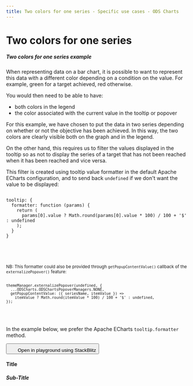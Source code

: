 ```yaml
---
title: Two colors for one series - Specific use cases - ODS Charts
---
```


<div class="title-bar">
  <div class="container-xxl">
    <h1 class="display-1">Two colors for one series</h1>
  </div>
</div>
<div class="container-xxl pt-3">
  <div class="card w-100">
    <div class="card-body">
      <h5 class="card-title">Two colors for one series example</h5>
      <p class="card-text pe-5">When representing data on a bar chart, it is possible to want to represent this data with a different color depending on a condition on the value. For example, green for a target achieved, red otherwise.</p>
      <p class="card-text pe-5">You would then need to be able to have:</p>
      <ul>
        <li>both colors in the legend</li>
        <li>the color associated with the current value in the tooltip or popover</li>
      </ul>
      <p class="card-text pe-5">For this example, we have chosen to put the data in two series depending on whether or not the objective has been achieved. In this way, the two colors are clearly visible both on the graph and in the legend.</p>
      <p class="card-text pe-5">On the other hand, this requires us to filter the values displayed in the tooltip so as not to display the series of a target that has not been reached when it has been reached and vice versa.</p>
      <p class="card-text pe-5">
        This filter is created using tooltip value formatter in the default Apache ECharts configuration, and to send back
        <code>undefined</code> if we don't want the value to be displayed:
        <code>
          <pre>
tooltip: {
  formatter: function (params) {
    return (
      params[0].value ? Math.round(params[0].value * 100) / 100 + '$' : undefined
    );
  }
}
          </pre>
        </code>
      </p>
      <div class="ms-5 mb-2 p-2 pe-5 text-body-secondary border-start border-subtle bg-body-secondary">
        <p class="card-text text-body-secondary">
          <small>
            NB: This formatter could also be provided through
            <code class="text-body-secondary">getPopupContentValue()</code> callback of the <code class="text-body-secondary">externalizePopover()</code> feature:
            <code class="text-body-secondary">
              <pre>
themeManager.externalizePopover(undefined, {
  ...ODSCharts.ODSChartsPopoverManagers.NONE,
  getPopupContentValue: ({ seriesName, itemValue }) =>
    itemValue ? Math.round(itemValue * 100) / 100 + '$' : undefined,
});
              </pre>
            </code>
          </small>
        </p>
      </div>
      <p>
        In the example below, we prefer the Apache ECharts
        <code>tooltip.formatter</code> method.
      </p>
      <button class="btn btn-icon btn-outline-secondary btn-edit" data-bs-toggle="tooltip" data-bs-placement="top" data-bs-title="Open in playground">
        <svg width="1.25rem" height="1.25rem" fill="currentColor" aria-hidden="true">
          <use xlink:href="#lightning-charge-fill" />
        </svg>
        <span class="visually-hidden">Open in playground using StackBlitz</span>
      </button>
      <div id="htmlId">
        <div class="border border-subtle position-relative">
          <div class="chart_title mx-3">
            <h4 class="display-4 mx-3 mb-1 mt-3">Title</h4>
            <h5 class="display-5 mx-3 mb-1 mt-0">Sub-Title</h5>
          </div>
          <div id="barLine_holder">
            <div id="barLine_chart" style="width: 100%; height: 50vh" class="position-relative"></div>
          </div>
          <div id="barLine_legend"></div>
        </div>
      </div>
      <script>
        addViewCode();
      </script>
    </div>
  </div>
  <script id="codeId">
    ///////////////////////////////////////////////////
    // Used data
    ///////////////////////////////////////////////////

    var goals = new Array(...new Array(12).keys()).map((i) => {
      return 50 + Math.random() * 50;
    });

    var results = new Array(...new Array(12).keys()).map((i) => {
      return 50 + Math.random() * 50;
    });

    var resultsOK = results.map((res, i) => (res >= goals[i] ? results[i] : 0));
    var resultsNOK = results.map((res, i) => (res < goals[i] ? results[i] : 0));
    var dates = new Array(...new Array(12).keys()).map((i) => {
      var d = new Date();
      d.setMonth(d.getMonth() - i);
      return d.toLocaleDateString(undefined, {
        month: 'short',
        year: 'numeric',
      });
    });

    // Data to be displayed
    var dataOptions = {
      xAxis: {
        type: 'category',
        data: dates,
      },
      yAxis: {},
      series: [
        {
          data: resultsOK,
          type: 'bar',
          stack: 'result',
        },
        {
          data: resultsNOK,
          type: 'bar',
          stack: 'result',
        },
        {
          data: goals,
          type: 'line',
        },
      ],
      legend: {
        data: ['Results OK', 'Results NOK', 'Goal'],
      },
      tooltip: {
        formatter: function (params) {
          return params[0].value ? Math.round(params[0].value * 100) / 100 + '$' : undefined;
        },
      },
    };

    ///////////////////////////////////////////////////
    // ODS Charts
    ///////////////////////////////////////////////////
    // Build the theme
    var themeManager = ODSCharts.getThemeManager();
    echarts.registerTheme(themeManager.name, themeManager.theme);

    // Get the chart holder and initiate it with the generated theme
    var div = document.getElementById('barLine_chart');
    var myChart = echarts.init(div, themeManager.name, {
      renderer: 'svg',
    });

    // Set the data to be displayed.
    themeManager.setDataOptions(dataOptions);
    // Register the externalization of the legend.
    themeManager.externalizeLegends(myChart, '#barLine_legend');
    // Manage window size changed
    themeManager.manageChartResize(myChart, 'barLine_chart');
    // Observe dark / light mode changes
    themeManager.manageThemeObserver(myChart);
    // Register the externalization of the tooltip/popup and use the second parameter as specified in https://charts.unified-design-system.orange.com/0.3/api/classes/odschartspopoverdefinition to change the popup value (cf https://charts.unified-design-system.orange.com/0.3/api/classes/odschartspopoverdefinition#getPopupContentValue)
    themeManager.externalizePopover();
    // Display the chart using the configured theme and data.
    myChart.setOption(themeManager.getChartOptions());

  </script>
</div>
